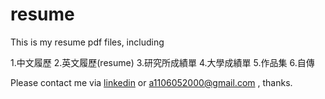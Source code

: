 # resume
This is my resume pdf files, including

1.中文履歷
2.英文履歷(resume)
3.研究所成績單
4.大學成績單
5.作品集
6.自傳

Please contact me via [linkedin](https://www.linkedin.com/in/shih-hsuan-lee/) or a1106052000@gmail.com , thanks.


